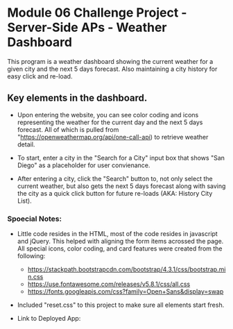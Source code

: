 # Module 06 Challenge Project - Server-Side APs - Weather Dashboard
This program is a weather dashboard showing the current weather for a given city
and the next 5 days forecast. Also maintaining a city history for easy click and
re-load.


## Key elements in the dashboard.
* Upon entering the website, you can see color coding and icons representing the 
  weather for the current day and the next 5 days forecast. All of which is pulled
  from "https://openweathermap.org/api/one-call-api) to retrieve weather detail.

* To start, enter a city in the "Search for a City" input box that shows "San Diego"
  as a placeholder for user convienance.

* After entering a city, click the "Search" button to, not only select the current
  weather, but also gets the next 5 days forecast along with saving the city as a
  quick click button for future re-loads (AKA: History City List).


### Spoecial Notes:
* Little code resides in the HTML, most of the code resides in javascript and jQuery.
  This helped with aligning the form items acrossed the page. All special icons, color
  coding, and card features were created from the following:
  * https://stackpath.bootstrapcdn.com/bootstrap/4.3.1/css/bootstrap.min.css
  * https://use.fontawesome.com/releases/v5.8.1/css/all.css
  * https://fonts.googleapis.com/css?family=Open+Sans&display=swap
  
* Included "reset.css" to this project to make sure all elements start fresh.

* Link to Deployed App:  
